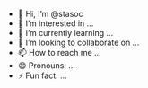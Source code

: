 - 👋 Hi, I’m @stasoc
- 👀 I’m interested in ...
- 🌱 I’m currently learning ...
- 💞️ I’m looking to collaborate on ...
- 📫 How to reach me ...
- 😄 Pronouns: ...
- ⚡ Fun fact: ...

<!---
stasoc/stasoc is a ✨ special ✨ repository because its `README.md` (this file) appears on your GitHub profile.
You can click the Preview link to take a look at your changes.
--->
